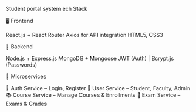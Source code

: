 Student portal system 
ech Stack

🖥️ Frontend

React.js + React Router
Axios for API integration
HTML5, CSS3


🧠 Backend

Node.js + Express.js
MongoDB + Mongoose
JWT (Auth) | Bcrypt.js (Passwords)


🧩 Microservices

🔐 Auth Service – Login, Register
👥 User Service – Student, Faculty, Admin
📚 Course Service – Manage Courses & Enrollments
📝 Exam Service – Exams & Grades
